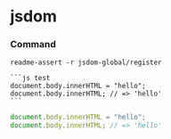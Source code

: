 # jsdom

### Command

```
readme-assert -r jsdom-global/register
```

````
```js test
document.body.innerHTML = "hello";
document.body.innerHTML; // => 'hello'
```
````

```js test
document.body.innerHTML = "hello";
document.body.innerHTML; // => 'hello'
```
